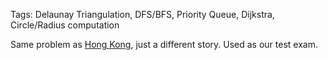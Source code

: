 Tags: Delaunay Triangulation, DFS/BFS, Priority Queue, Dijkstra, Circle/Radius computation

Same problem as [Hong Kong](../week12-hong_kong/), just a different story. Used as our test exam.